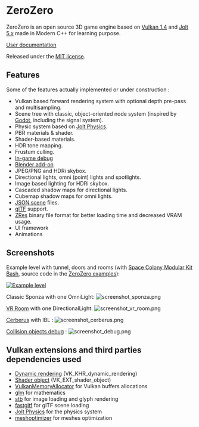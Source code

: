 # ZeroZero

ZeroZero is an open source 3D game engine based on [Vulkan 1.4](https://www.vulkan.org/) and [Jolt 5.x](https://github.com/jrouwe/JoltPhysics) made in Modern C++ for learning purpose.

[User documentation](https://henrimichelon.github.io/ZeroZero/)

Released under the [MIT license](https://github.com/HenriMichelon/zero_zero/blob/main/LICENSE.txt).

Features
---------------------------------------------------------------------------
Some of the features actually implemented or under construction :

- Vulkan based forward rendering system with optional depth pre-pass and multisampling.
- Scene tree with classic, object-oriented node system (inspired by [Godot](https://docs.godotengine.org), including the signal system).
- Physic system based on [Jolt Physics](https://github.com/jrouwe/JoltPhysics).
- PBR materials & shader.
- Shader-based materials.
- HDR tone mapping.
- Frustum culling.
- [In-game debug](https://henrimichelon.github.io/ZeroZero/md_004_debug_renderer.html)
- [Blender add-on](https://henrimichelon.github.io/ZeroZero/md_003_blender_add_on.html)
- JPEG/PNG and HDRi skybox.
- Directional lights, omni (point) lights and spotlights.
- Image based lighting for HDRi skybox.
- Cascaded shadow maps for directional lights.
- Cubemap shadow maps for omni lights.
- [JSON scene](https://henrimichelon.github.io/ZeroZero/md_002_file_formats.html) files.
- [glTF](https://henrimichelon.github.io/ZeroZero/md_002_file_formats.html) support.
- [ZRes](https://henrimichelon.github.io/ZeroZero/md_002_file_formats.html) binary file format for better loading time and decreased VRAM usage.
- UI framework
- Animations

Screenshots
---------------------------------------------------------------------------
Example level with tunnel, doors and rooms (with [Space Colony Modular Kit Bash](https://www.fab.com/listings/13206d95-b723-4ff3-a1ce-577d8259480b),
source code in the [ZeroZero examples](https://github.com/HenriMichelon/zero_zero_examples)):

[![Example level](https://img.youtube.com/vi/qW5M_U54oBU/0.jpg)](https://www.youtube.com/watch?v=qW5M_U54oBU)


Classic Sponza with one OmniLight:
![screenshot_sponza.png](https://henrimichelon.github.io/ZeroZero/screenshot_sponza.png)

[VR Room](https://sketchfab.com/3d-models/unreal-vr-room-01-f7c42add167045a2bcb88d921ea9fd61) with one DirectionalLight:
![screenshot_vr_room.png](https://henrimichelon.github.io/ZeroZero/screenshot_vr_room.png)

[Cerberus](https://sketchfab.com/3d-models/cerberusffvii-gun-model-by-andrew-maximov-d08c461f8217491892ad5dd29b436c90) with IBL :
![screenshot_cerberus.png](https://henrimichelon.github.io/ZeroZero/screenshot_cerberus.png)

[Collision objects debug](https://henrimichelon.github.io/ZeroZero/md_004_debug_renderer.html) :
![screenshot_debug.png](https://henrimichelon.github.io/ZeroZero/screenshot_debug.png)


Vulkan extensions and third parties dependencies used
---------------------------------------------------------------------------
- [Dynamic rendering](https://docs.vulkan.org/samples/latest/samples/extensions/dynamic_rendering/README.html) (VK_KHR_dynamic_rendering)
- [Shader object](https://docs.vulkan.org/samples/latest/samples/extensions/shader_object/README.html) (VK_EXT_shader_object)
- [VulkanMemoryAllocator](https://github.com/GPUOpen-LibrariesAndSDKs/VulkanMemoryAllocator) for Vulkan buffers allocations
- [glm](https://github.com/g-truc/glm) for mathematics
- [stb](https://github.com/nothings/stb) for image loading and glyph rendering
- [fastgltf](https://github.com/spnda/fastgltf) for glTF scene loading
- [Jolt Physics](https://github.com/jrouwe/JoltPhysics) for the physics system
- [meshoptimizer](https://github.com/zeux/meshoptimizer) for meshes optimization
 